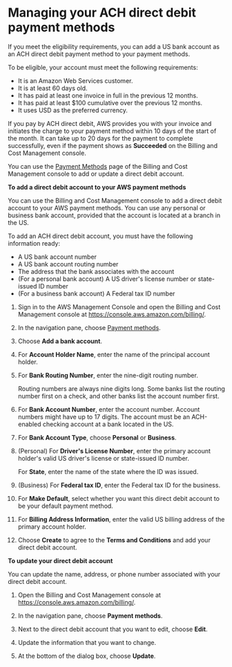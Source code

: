 # Managing your ACH direct debit payment methods<a name="manage-debit"></a>

If you meet the eligibility requirements, you can add a US bank account as an ACH direct debit payment method to your payment methods\. 

To be eligible, your account must meet the following requirements:
+ It is an Amazon Web Services customer\. 
+ It is at least 60 days old\.
+ It has paid at least one invoice in full in the previous 12 months\.
+ It has paid at least $100 cumulative over the previous 12 months\.
+ It uses USD as the preferred currency\.

If you pay by ACH direct debit, AWS provides you with your invoice and initiates the charge to your payment method within 10 days of the start of the month\. It can take up to 20 days for the payment to complete successfully, even if the payment shows as **Succeeded** on the Billing and Cost Management console\.

You can use the [Payment Methods](https://console.aws.amazon.com/billing/home#/paymentmethods) page of the Billing and Cost Management console to add or update a direct debit account\.<a name="add-debit"></a>

**To add a direct debit account to your AWS payment methods**

You can use the Billing and Cost Management console to add a direct debit account to your AWS payment methods\. You can use any personal or business bank account, provided that the account is located at a branch in the US\. 

To add an ACH direct debit account, you must have the following information ready:
+ A US bank account number
+ A US bank account routing number
+ The address that the bank associates with the account
+ \(For a personal bank account\) A US driver's license number or state\-issued ID number
+ \(For a business bank account\) A Federal tax ID number

1. Sign in to the AWS Management Console and open the Billing and Cost Management console at [https://console\.aws\.amazon\.com/billing/](https://console.aws.amazon.com/billing/)\.

1. In the navigation pane, choose [Payment methods](https://console.aws.amazon.com/billing/home#/paymentmethods)\.

1. Choose **Add a bank account**\.

1. For **Account Holder Name**, enter the name of the principal account holder\.

1. For **Bank Routing Number**, enter the nine\-digit routing number\.

   Routing numbers are always nine digits long\. Some banks list the routing number first on a check, and other banks list the account number first\. 

1. For **Bank Account Number**, enter the account number\. Account numbers might have up to 17 digits\. The account must be an ACH\-enabled checking account at a bank located in the US\.

1. For **Bank Account Type**, choose **Personal** or **Business**\.

1. \(Personal\) For **Driver's License Number**, enter the primary account holder's valid US driver's license or state\-issued ID number\.

   For **State**, enter the name of the state where the ID was issued\.

1. \(Business\) For **Federal tax ID**, enter the Federal tax ID for the business\.

1. For **Make Default**, select whether you want this direct debit account to be your default payment method\.

1. For **Billing Address Information**, enter the valid US billing address of the primary account holder\.

1. Choose **Create** to agree to the **Terms and Conditions** and add your direct debit account\.<a name="update-debit"></a>

**To update your direct debit account**

You can update the name, address, or phone number associated with your direct debit account\.

1. Open the Billing and Cost Management console at [https://console\.aws\.amazon\.com/billing/](https://console.aws.amazon.com/billing/home?#/)\.

1. In the navigation pane, choose **Payment methods**\.

1. Next to the direct debit account that you want to edit, choose **Edit**\.

1. Update the information that you want to change\.

1. At the bottom of the dialog box, choose **Update**\.